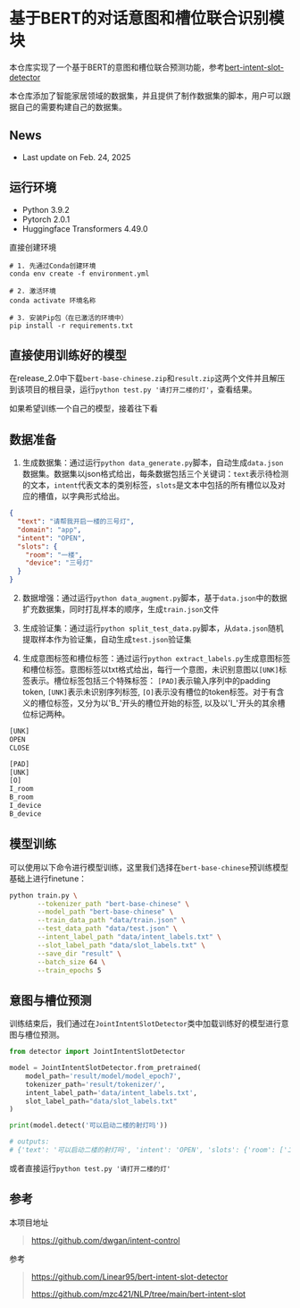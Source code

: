 # 基于BERT的对话意图和槽位联合识别模块

本仓库实现了一个基于BERT的意图和槽位联合预测功能，参考[bert-intent-slot-detector](https://github.com/Linear95/bert-intent-slot-detector)

本仓库添加了智能家居领域的数据集，并且提供了制作数据集的脚本，用户可以跟据自己的需要构建自己的数据集。

## News

- Last update on Feb. 24, 2025

## 运行环境
- Python 3.9.2
- Pytorch 2.0.1
- Huggingface Transformers 4.49.0

直接创建环境
```angular2html
# 1. 先通过Conda创建环境
conda env create -f environment.yml

# 2. 激活环境
conda activate 环境名称

# 3. 安装Pip包（在已激活的环境中）
pip install -r requirements.txt
```

## 直接使用训练好的模型

在release_2.0中下载`bert-base-chinese.zip`和`result.zip`这两个文件并且解压到该项目的根目录，运行`python test.py '请打开二楼的灯'`，查看结果。

如果希望训练一个自己的模型，接着往下看

## 数据准备

1. 生成数据集：通过运行`python data_generate.py`脚本，自动生成`data.json`数据集。数据集以json格式给出，每条数据包括三个关键词：`text`表示待检测的文本，`intent`代表文本的类别标签，`slots`是文本中包括的所有槽位以及对应的槽值，以字典形式给出。

```json
{
  "text": "请帮我开启一楼的三号灯",
  "domain": "app",
  "intent": "OPEN",
  "slots": {
    "room": "一楼",
    "device": "三号灯"
  }
}
```

2. 数据增强：通过运行`python data_augment.py`脚本，基于`data.json`中的数据扩充数据集，同时打乱样本的顺序，生成`train.json`文件

3. 生成验证集：通过运行`python split_test_data.py`脚本，从`data.json`随机提取样本作为验证集，自动生成`test.json`验证集

5. 生成意图标签和槽位标签：通过运行`python extract_labels.py`生成意图标签和槽位标签。意图标签以txt格式给出，每行一个意图，未识别意图以`[UNK]`标签表示。槽位标签包括三个特殊标签： `[PAD]`表示输入序列中的padding token, `[UNK]`表示未识别序列标签, `[O]`表示没有槽位的token标签。对于有含义的槽位标签，又分为以'B_'开头的槽位开始的标签, 以及以'I_'开头的其余槽位标记两种。

```txt
[UNK]
OPEN
CLOSE
```
```txt
[PAD]
[UNK]
[O]
I_room
B_room
I_device
B_device
```

## 模型训练

可以使用以下命令进行模型训练，这里我们选择在`bert-base-chinese`预训练模型基础上进行finetune：
```bash
python train.py \
       --tokenizer_path "bert-base-chinese" \
       --model_path "bert-base-chinese" \
       --train_data_path "data/train.json" \
       --test_data_path "data/test.json" \
       --intent_label_path "data/intent_labels.txt" \
       --slot_label_path "data/slot_labels.txt" \
       --save_dir "result" \
       --batch_size 64 \
       --train_epochs 5
```

## 意图与槽位预测

训练结束后，我们通过在`JointIntentSlotDetector`类中加载训练好的模型进行意图与槽位预测。
```python
from detector import JointIntentSlotDetector

model = JointIntentSlotDetector.from_pretrained(
    model_path='result/model/model_epoch7',
    tokenizer_path='result/tokenizer/',
    intent_label_path='data/intent_labels.txt',
    slot_label_path="data/slot_labels.txt"
)

print(model.detect('可以启动二楼的射灯吗'))

# outputs:
# {'text': '可以启动二楼的射灯吗', 'intent': 'OPEN', 'slots': {'room': ['二楼'], 'device': ['射灯']}}
```

或者直接运行`python test.py '请打开二楼的灯'`

## 参考

本项目地址
> https://github.com/dwgan/intent-control

参考
> https://github.com/Linear95/bert-intent-slot-detector
>
>  https://github.com/mzc421/NLP/tree/main/bert-intent-slot

